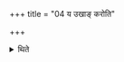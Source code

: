 +++
title = "04 य उखाङ् करोति"

+++

<details><summary>थिते</summary>

य उखां करोति सो ऽषाढामेतस्या एव मृदस्तूष्णीं चतुरश्रां त्र्यालिखितामिष्टकाम् ४
</details>
